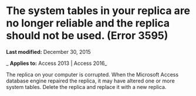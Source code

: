 
# The system tables in your replica are no longer reliable and the replica should not be used. (Error 3595)

 **Last modified:** December 30, 2015

 _ **Applies to:** Access 2013 | Access 2016_

The replica on your computer is corrupted. When the Microsoft Access database engine repaired the replica, it may have altered one or more system tables. Delete the replica and replace it with a new replica.

